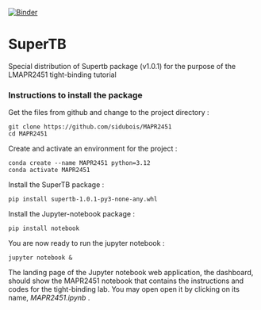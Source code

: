 [![Binder](https://mybinder.org/badge_logo.svg)](https://mybinder.org/v2/gh/sidubois/MAPR2451/master)

# SuperTB
Special distribution of Supertb package (v1.0.1) for the purpose of the LMAPR2451 tight-binding tutorial

### Instructions to install the package
Get the files from github and change to the project directory : 
```
git clone https://github.com/sidubois/MAPR2451
cd MAPR2451
```
Create and activate an environment for the project :
```
conda create --name MAPR2451 python=3.12
conda activate MAPR2451
```
Install the SuperTB package : 
```
pip install supertb-1.0.1-py3-none-any.whl

```
Install the Jupyter-notebook package : 
```
pip install notebook

```

You are now ready to run the jupyter notebook :
```
jupyter notebook &
```
The landing page of the Jupyter notebook web application, the dashboard, should show the MAPR2451 notebook that contains the instructions and codes for the tight-binding lab. You may open open it by clicking on its name, *MAPR2451.ipynb* .
